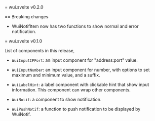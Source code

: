 =  wui.svelte v0.2.0

==  Breaking changes

* WuiNotifItem now has two functions to show normal and error notification.


=  wui.svelte v0.1.0

List of components in this release,

* `WuiInputIPPort`: an input component for "address:port" value.

* `WuiInputNumber`: an input component for number, with options to set
  maximum and minimum value, and a suffix.

* `WuiLabelHint`: a label component with clickable hint that show input
  information.  This component can wrap other components.

* `WuiNotif`: a component to show notification.

* `WuiPushNotif`: a function to push notification to be displayed by
  WuiNotif.
